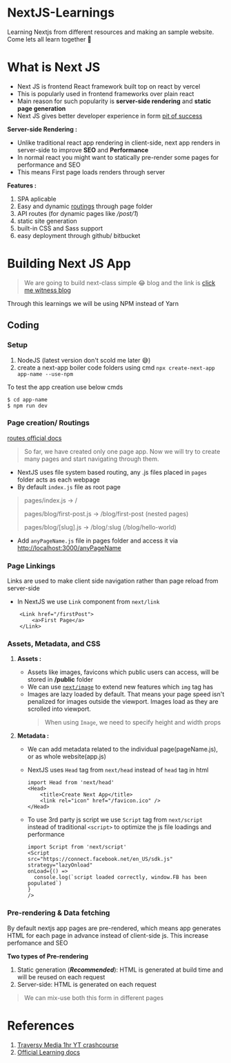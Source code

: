 # NextJS-Learnings

Learning Nextjs from different resources and making an sample website. Come lets all learn together 🤑

# What is Next JS

- Next JS is frontend React framework built top on react by vercel
- This is popularly used in frontend frameworks over plain react
- Main reason for such popularity is **server-side rendering** and **static page generation**
- Next JS gives better developer experience in form [pit of success](https://blog.codinghorror.com/falling-into-the-pit-of-success/)

**Server-side Rendering :**

- Unlike traditional react app rendering in client-side, next app renders in server-side to improve **SEO** and **Performance**
- In normal react you might want to statically pre-render some pages for performance and SEO
- This means First page loads renders through server

**Features :**

1. SPA aplicable
2. Easy and dynamic [routings](https://nextjs.org/docs/api-routes/introduction) through page folder
3. API routes (for dynamic pages like _/post/1_)
4. static site generation
5. built-in CSS and Sass support
6. easy deployment through github/ bitbucket

# Building Next JS App

> We are going to build next-class simple 😂 blog and the link is [click me witness blog](#building-next-js-app)

Through this learnings we will be using NPM instead of Yarn

## Coding

### Setup

1. NodeJS (latest version don't scold me later 😅)
2. create a next-app boiler code folders using cmd `npx create-next-app app-name --use-npm`

To test the app creation use below cmds

```
$ cd app-name
$ npm run dev
```

### Page creation/ Routings

[routes official docs](https://nextjs.org/docs/routing/introduction)

> So far, we have created only one page app. Now we will try to create many pages and start navigating through them.

- NextJS uses file system based routing, any .js files placed in `pages` folder acts as each webpage
- By default `index.js` file as root page

> pages/index.js → /
>
> pages/blog/first-post.js → /blog/first-post (nested pages)
>
> pages/blog/[slug].js → /blog/:slug (/blog/hello-world)

- Add `anyPageName.js` file in pages folder and access it via [http://localhost:3000/anyPageName](http://localhost:3000/anyPageName)

### Page Linkings

Links are used to make client side navigation rather than page reload from server-side

- In NextJS we use `Link` component from `next/link`

```
    <Link href="/firstPost">
        <a>First Page</a>
    </Link>
```

### Assets, Metadata, and CSS

1. **Assets :**

   - Assets like images, favicons which public users can access, will be stored in **/public** folder
   - We can use [`next/image`](https://nextjs.org/docs/api-reference/next/image) to extend new features which `img` tag has
   - Images are lazy loaded by default. That means your page speed isn't penalized for images outside the viewport. Images load as they are scrolled into viewport.
     > When using `Image`, we need to specify height and width props

2. **Metadata :**

   - We can add metadata related to the individual page(pageName.js), or as whole website(app.js)
   - NextJS uses `Head` tag from `next/head` instead of `head` tag in html

     ```
     import Head from 'next/head'
     <Head>
         <title>Create Next App</title>
         <link rel="icon" href="/favicon.ico" />
     </Head>
     ```

   - To use 3rd party js script we use `Script` tag from `next/script` instead of traditional `<script>` to optimize the js file loadings and performance
     ```
     import Script from 'next/script'
     <Script
     src="https://connect.facebook.net/en_US/sdk.js"
     strategy="lazyOnload"
     onLoad={() =>
       console.log(`script loaded correctly, window.FB has been populated`)
     }
     />
     ```

### Pre-rendering & Data fetching

By default nextjs app pages are pre-rendered, which means app generates HTML for each page in advance instead of client-side js.
This increase perfomance and SEO

**Two types of Pre-rendering**

1. Static generation (**_Recommended_**): HTML is generated at build time and will be reused on each request
2. Server-side: HTML is generated on each request

> We can mix-use both this form in different pages

# References

1. [Traversy Media 1hr YT crashcourse](https://www.youtube.com/watch?v=mTz0GXj8NN0&t=1637s)
2. [Official Learning docs](https://nextjs.org/learn/basics/create-nextjs-app)

```

```
